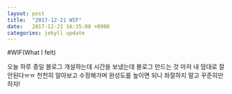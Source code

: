 ```yaml
---
layout: post
title:  "2017-12-21 WIF"
date:   2017-12-21 16:35:08 +0900
categories: jekyll update
---
```


#WIF(What I felt)

오늘 하루 종일 블로그 개설하는데 시간을 보냈는데 블로그 만드는 것 마저 내 맘대로 잘 안된다ㅠㅠ
천천히 알아보고 수정해가며 완성도를 높이면 되니 좌절하지 말고 꾸준히만 하자! 